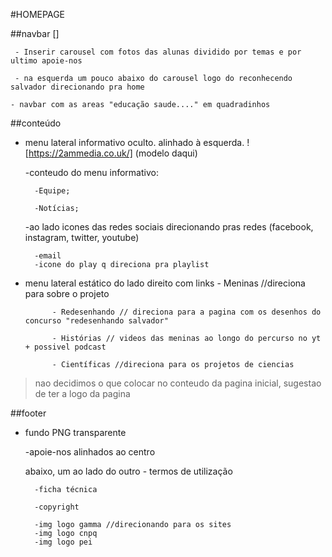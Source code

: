 #HOMEPAGE

##navbar []

	 - Inserir carousel com fotos das alunas dividido por temas e por ultimo apoie-nos

	 - na esquerda um pouco abaixo do carousel logo do reconhecendo salvador direcionando pra home

	- navbar com as areas "educação saude...." em quadradinhos

##conteúdo
- menu lateral informativo oculto. alinhado à esquerda. ![https://2ammedia.co.uk/] (modelo daqui)

  -conteudo do menu informativo: 
	
		-Equipe; 
		
		-Notícias;
  
  -ao lado icones das redes sociais direcionando pras redes (facebook, instagram, twitter, youtube) 

		-email 
		-icone do play q direciona pra playlist
  
  
- menu lateral estático do lado direito com links
			- Meninas //direciona para sobre o projeto

			- Redesenhando // direciona para a pagina com os desenhos do concurso "redesenhando salvador"

			- Histórias // videos das meninas ao longo do percurso no yt + possivel podcast

			- Científicas //direciona para os projetos de ciencias

> nao decidimos o que colocar no conteudo da pagina inicial, sugestao de ter a logo da pagina 

##footer
- fundo PNG transparente

	-apoie-nos alinhados ao centro
  
	abaixo, um ao lado do outro
		- termos de utilização  

		-ficha técnica

		-copyright

		-img logo gamma //direcionando para os sites
		-img logo cnpq
		-img logo pei
